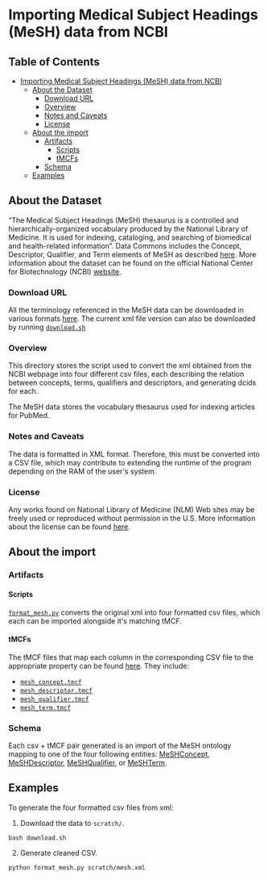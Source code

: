 # Importing Medical Subject Headings (MeSH) data from NCBI

## Table of Contents

- [Importing Medical Subject Headings (MeSH) data from NCBI](#importing-medical-subject-headings-mesh-data-from-ncbi)
  - [About the Dataset](#about-the-dataset)
    - [Download URL](#download-url)
    - [Overview](#overview)
    - [Notes and Caveats](#notes-and-caveats)
    - [License](#license)
  - [About the import](#about-the-import)
    - [Artifacts](#artifacts)
      - [Scripts](#scripts)
      - [tMCFs](#tmcfs)
     - [Schema](#schema)
  - [Examples](#examples)

## About the Dataset

“The Medical Subject Headings (MeSH) thesaurus is a controlled and hierarchically-organized vocabulary produced by the National Library of Medicine. It is used for indexing, cataloging, and searching of biomedical and health-related information”. Data Commons includes the Concept, Descriptor, Qualifier, and Term elements of MeSH as described [here](https://www.nlm.nih.gov/mesh/xml_data_elements.html). More information about the dataset can be found on the official National Center for Biotechnology (NCBI) [website](https://www.ncbi.nlm.nih.gov/mesh/).

### Download URL

All the terminology referenced in the MeSH data can be downloaded in various formats [here](https://www.nlm.nih.gov/databases/download/mesh.html). The current xml file version can also be downloaded by running [`download.sh`](download.sh)

### Overview

This directory stores the script used to convert the xml obtained from the NCBI webpage into four different csv files, each describing the relation between concepts, terms, qualifiers and descriptors, and generating dcids for each.

The MeSH data stores the vocabulary thesaurus used for indexing articles for PubMed.

### Notes and Caveats

The data is formatted in XML format. Therefore, this must be converted into a CSV file, which may contribute to extending the runtime of the program depending on the RAM of the user's system.

### License

Any works found on National Library of Medicine (NLM) Web sites may be freely used or reproduced without permission in the U.S. More information about the license can be found [here](https://www.nlm.nih.gov/web_policies.html).

## About the import

### Artifacts

#### Scripts

[`format_mesh.py`](format_mesh.py) converts the original xml into four formatted csv files, which each can be imported alongside it's matching tMCF. 

#### tMCFs

The tMCF files that map each column in the corresponding CSV file to the appropriate property can be found [here](tmcf). They include:
  * [`mesh_concept.tmcf`](tmcf/mesh_concept.tmcf)
  * [`mesh_descriptor.tmcf`](tmcf/mesh_descriptor.tmcf)
  * [`mesh_qualifier.tmcf`](tmcf/mesh_qualifier.tmcf)
  * [`mesh_term.tmcf`](tmcf/mesh_term.tmcf)

### Schema

Each csv + tMCF pair generated is an import of the MeSH ontology mapping to one of the four following entities: [MeSHConcept](https://datacommons.org/browser/MeSHConcept), [MeSHDescriptor](https://datacommons.org/browser/MeSHDescriptor), [MeSHQualifier](https://datacommons.org/browser/MeSHQualifier), or [MeSHTerm](https://datacommons.org/browser/MeSHTerm).

## Examples

To generate the four formatted csv files from xml:

1. Download the data to `scratch/`.

```
bash download.sh
```

2. Generate cleaned CSV.

```
python format_mesh.py scratch/mesh.xml
```
